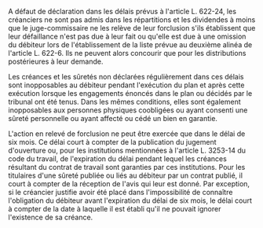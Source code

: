 A défaut de déclaration dans les délais prévus à l'article L. 622-24, les créanciers ne sont pas admis dans les répartitions et les dividendes à moins que le juge-commissaire ne les relève de leur forclusion s'ils établissent que leur défaillance n'est pas due à leur fait ou qu'elle est due à une omission du débiteur lors de l'établissement de la liste prévue au deuxième alinéa de l'article L. 622-6. Ils ne peuvent alors concourir que pour les distributions postérieures à leur demande.

Les créances et les sûretés non déclarées régulièrement dans ces délais sont inopposables au débiteur pendant l'exécution du plan et après cette exécution lorsque les engagements énoncés dans le plan ou décidés par le tribunal ont été tenus. Dans les mêmes conditions, elles sont également inopposables aux personnes physiques coobligées ou ayant consenti une sûreté personnelle ou ayant affecté ou cédé un bien en garantie.

L'action en relevé de forclusion ne peut être exercée que dans le délai de six mois. Ce délai court à compter de la publication du jugement d'ouverture ou, pour les institutions mentionnées à l'article L. 3253-14 du code du travail, de l'expiration du délai pendant lequel les créances résultant du contrat de travail sont garanties par ces institutions. Pour les titulaires d'une sûreté publiée ou liés au débiteur par un contrat publié, il court à compter de la réception de l'avis qui leur est donné. Par exception, si le créancier justifie avoir été placé dans l'impossibilité de connaître l'obligation du débiteur avant l'expiration du délai de six mois, le délai court à compter de la date à laquelle il est établi qu'il ne pouvait ignorer l'existence de sa créance.
